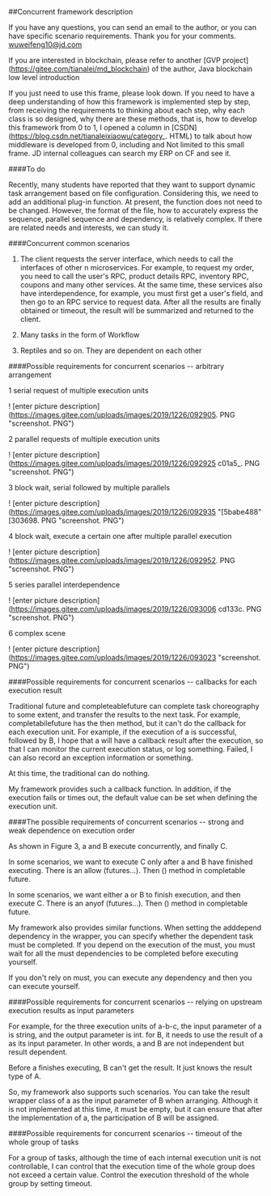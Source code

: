 ##Concurrent framework description
 
 If you have any questions, you can send an email to the author, or you can have specific scenario requirements. Thank you for your comments. wuweifeng10@jd.com
 
 
 
 If you are interested in blockchain, please refer to another [GVP project] (https://gitee.com/tianalei/md_blockchain) of the author, Java blockchain low level introduction
 
 
 
 If you just need to use this frame, please look down. If you need to have a deep understanding of how this framework is implemented step by step, from receiving the requirements to thinking about each step, why each class is so designed, why there are these methods, that is, how to develop this framework from 0 to 1, I opened a column in [CSDN] (https://blog.csdn.net/tianaleixiaowu/category_. HTML) to talk about how middleware is developed from 0, including and Not limited to this small frame. JD internal colleagues can search my ERP on CF and see it.
 
 
 
 ####To do
 
 Recently, many students have reported that they want to support dynamic task arrangement based on file configuration. Considering this, we need to add an additional plug-in function. At present, the function does not need to be changed. However, the format of the file, how to accurately express the sequence, parallel sequence and dependency, is relatively complex. If there are related needs and interests, we can study it.
 
 
 
 ####Concurrent common scenarios
 
 1. The client requests the server interface, which needs to call the interfaces of other n microservices. For example, to request my order, you need to call the user's RPC, product details RPC, inventory RPC, coupons and many other services. At the same time, these services also have interdependence, for example, you must first get a user's field, and then go to an RPC service to request data. After all the results are finally obtained or timeout, the result will be summarized and returned to the client.
 
 
 
 2. Many tasks in the form of Workflow
 
 
 
 3. Reptiles and so on. They are dependent on each other
 
 
 
 ####Possible requirements for concurrent scenarios -- arbitrary arrangement
 
 1 serial request of multiple execution units
 
 
 
 ! [enter picture description] (https://images.gitee.com/uploads/images/2019/1226/092905. PNG "screenshot. PNG")
 
 
 
 2 parallel requests of multiple execution units
 
 
 
 ! [enter picture description] (https://images.gitee.com/uploads/images/2019/1226/092925 c01a5_. PNG "screenshot. PNG")
 
 
 
 3 block wait, serial followed by multiple parallels
 
 
 
 ! [enter picture description] (https://images.gitee.com/uploads/images/2019/1226/092935 "[5babe488" [303698. PNG "screenshot. PNG")
 
 
 
 4 block wait, execute a certain one after multiple parallel execution
 
 
 
 ! [enter picture description] (https://images.gitee.com/uploads/images/2019/1226/092952. PNG "screenshot. PNG")
 
 
 
 5 series parallel interdependence
 
 
 
 ! [enter picture description] (https://images.gitee.com/uploads/images/2019/1226/093006 cd133c. PNG "screenshot. PNG")
 
 
 
 6 complex scene
 
 
 
 ! [enter picture description] (https://images.gitee.com/uploads/images/2019/1226/093023 "screenshot. PNG")
 
 
 
 ####Possible requirements for concurrent scenarios -- callbacks for each execution result
 
 Traditional future and completeablefuture can complete task choreography to some extent, and transfer the results to the next task. For example, completabilefuture has the then method, but it can't do the callback for each execution unit. For example, if the execution of a is successful, followed by B, I hope that a will have a callback result after the execution, so that I can monitor the current execution status, or log something. Failed, I can also record an exception information or something.
 
 
 
 At this time, the traditional can do nothing.
 
 
 
 My framework provides such a callback function. In addition, if the execution fails or times out, the default value can be set when defining the execution unit.
 
 
 
 ####The possible requirements of concurrent scenarios -- strong and weak dependence on execution order
 
 As shown in Figure 3, a and B execute concurrently, and finally C.
 
 
 
 In some scenarios, we want to execute C only after a and B have finished executing. There is an allow (futures...). Then () method in completable future.
 
 
 
 In some scenarios, we want either a or B to finish execution, and then execute C. There is an anyof (futures...). Then () method in completable future.
 
 
 
 My framework also provides similar functions. When setting the adddepend dependency in the wrapper, you can specify whether the dependent task must be completed. If you depend on the execution of the must, you must wait for all the must dependencies to be completed before executing yourself.
 
 
 
 If you don't rely on must, you can execute any dependency and then you can execute yourself.
 
 
 
 ####Possible requirements for concurrent scenarios -- relying on upstream execution results as input parameters
 
 For example, for the three execution units of a-b-c, the input parameter of a is string, and the output parameter is int. for B, it needs to use the result of a as its input parameter. In other words, a and B are not independent but result dependent.
 
 
 
 Before a finishes executing, B can't get the result. It just knows the result type of A.
 
 
 
 So, my framework also supports such scenarios. You can take the result wrapper class of a as the input parameter of B when arranging. Although it is not implemented at this time, it must be empty, but it can ensure that after the implementation of a, the participation of B will be assigned.
 
 
 
 ####Possible requirements for concurrent scenarios -- timeout of the whole group of tasks
 
 For a group of tasks, although the time of each internal execution unit is not controllable, I can control that the execution time of the whole group does not exceed a certain value. Control the execution threshold of the whole group by setting timeout.
 
 
